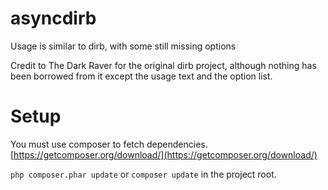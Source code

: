# asyncdirb

Usage is similar to dirb, with some still missing options

Credit to The Dark Raver for the original dirb project, although nothing has been borrowed from it except the usage text and the option list.

# Setup

You must use composer to fetch dependencies. [https://getcomposer.org/download/](https://getcomposer.org/download/)

`php composer.phar update` or `composer update` in the project root.
